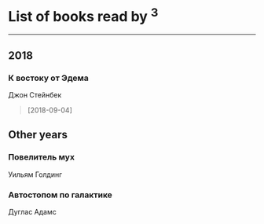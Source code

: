 # List of books read by [](https://plus.google.com/118041836581529110049)<sup>3</sup>
---

## 2018

### К востоку от Эдема
Джон Стейнбек
> [2018-09-04] 



## Other years

### Повелитель мух
Уильям Голдинг


### Автостопом по галактике
Дуглас Адамс



